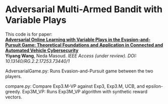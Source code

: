 # Adversarial Multi-Armed Bandit with Variable Plays

This code is for paper: 
<br><b>[Adversarial Online Learning with Variable Plays in the Evasion-and-Pursuit Game: Theoretical Foundations and Application in Connected and Automated Vehicle Cybersecurity](https://www.researchgate.net/publication/345699783_Adversarial_Online_Learning_with_Variable_Plays_in_the_Pursuit-Evasion_Game_Theoretical_Foundations_and_Application_in_Connected_and_Automated_Vehicle_Cybersecurity)</b> <br> 
<b>Yiyang Wang</b>, Neda Masoud.
<i>IEEE Access (under review). DOI: 10.13140/RG.2.2.17253.73440/1</i>

AdversarialGame.py: Runs Evasion-and-Pursuit game between the two players.

compare.py: Compare Exp3.M-VP against Exp3, Exp3.M, UCB, and epsilon-greedy.
Exp3M_VP: Runs Exp3M_VP algorithm with synthetic reward vectors.
 
